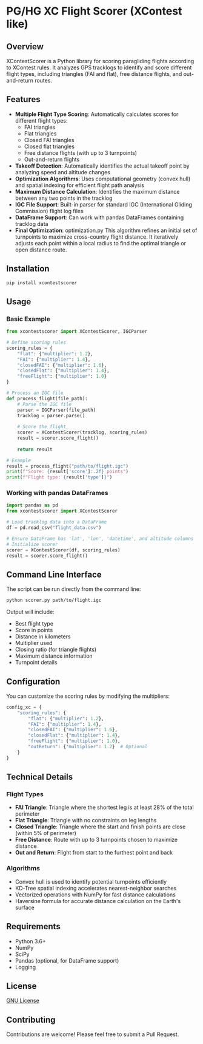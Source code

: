 # PG/HG XC Flight Scorer (XContest like)

## Overview
XContestScorer is a Python library for scoring paragliding flights according to XContest rules. It analyzes GPS tracklogs to identify and score different flight types, including triangles (FAI and flat), free distance flights, and out-and-return routes.

## Features
- **Multiple Flight Type Scoring**: Automatically calculates scores for different flight types:
  - FAI triangles
  - Flat triangles
  - Closed FAI triangles
  - Closed flat triangles
  - Free distance flights (with up to 3 turnpoints)
  - Out-and-return flights
- **Takeoff Detection**: Automatically identifies the actual takeoff point by analyzing speed and altitude changes
- **Optimization Algorithms**: Uses computational geometry (convex hull) and spatial indexing for efficient flight path analysis
- **Maximum Distance Calculation**: Identifies the maximum distance between any two points in the tracklog
- **IGC File Support**: Built-in parser for standard IGC (International Gliding Commission) flight log files
- **DataFrame Support**: Can work with pandas DataFrames containing tracklog data
- **Final Optimization**: optimization.py This algorithm refines an initial set of turnpoints to maximize cross-country flight distance. It iteratively adjusts each point within a local radius to find the optimal triangle or open distance route.

## Installation
```bash
pip install xcontestscorer
```

## Usage

### Basic Example
```python
from xcontestscorer import XContestScorer, IGCParser

# Define scoring rules
scoring_rules = {
    "flat": {"multiplier": 1.2},
    "FAI": {"multiplier": 1.4},
    "closedFAI": {"multiplier": 1.6},
    "closedFlat": {"multiplier": 1.4},
    "freeFlight": {"multiplier": 1.0}
}

# Process an IGC file
def process_flight(file_path):
    # Parse the IGC file
    parser = IGCParser(file_path)
    tracklog = parser.parse()
    
    # Score the flight
    scorer = XContestScorer(tracklog, scoring_rules)
    result = scorer.score_flight()
    
    return result

# Example
result = process_flight("path/to/flight.igc")
print(f"Score: {result['score']:.2f} points")
print(f"Flight type: {result['type']}")
```

### Working with pandas DataFrames
```python
import pandas as pd
from xcontestscorer import XContestScorer

# Load tracklog data into a DataFrame
df = pd.read_csv("flight_data.csv")

# Ensure DataFrame has 'lat', 'lon', 'datetime', and altitude columns
# Initialize scorer
scorer = XContestScorer(df, scoring_rules)
result = scorer.score_flight()
```

## Command Line Interface
The script can be run directly from the command line:

```bash
python scorer.py path/to/flight.igc
```

Output will include:
- Best flight type
- Score in points
- Distance in kilometers
- Multiplier used
- Closing ratio (for triangle flights)
- Maximum distance information
- Turnpoint details

## Configuration
You can customize the scoring rules by modifying the multipliers:

```python
config_xc = {
    "scoring_rules": {
        "flat": {"multiplier": 1.2},
        "FAI": {"multiplier": 1.4},
        "closedFAI": {"multiplier": 1.6},
        "closedFlat": {"multiplier": 1.4},
        "freeFlight": {"multiplier": 1.0},
        "outReturn": {"multiplier": 1.2}  # Optional
    }
}
```

## Technical Details

### Flight Types
- **FAI Triangle**: Triangle where the shortest leg is at least 28% of the total perimeter
- **Flat Triangle**: Triangle with no constraints on leg lengths
- **Closed Triangle**: Triangle where the start and finish points are close (within 5% of perimeter)
- **Free Distance**: Route with up to 3 turnpoints chosen to maximize distance
- **Out and Return**: Flight from start to the furthest point and back

### Algorithms
- Convex hull is used to identify potential turnpoints efficiently
- KD-Tree spatial indexing accelerates nearest-neighbor searches
- Vectorized operations with NumPy for fast distance calculations
- Haversine formula for accurate distance calculation on the Earth's surface

## Requirements
- Python 3.6+
- NumPy
- SciPy
- Pandas (optional, for DataFrame support)
- Logging

## License
[GNU License](LICENSE)

## Contributing
Contributions are welcome! Please feel free to submit a Pull Request.